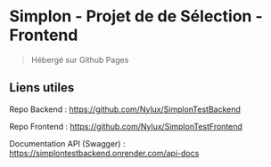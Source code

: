 # Simplon - Projet de de Sélection - Frontend

> Hébergé sur Github Pages

## Liens utiles

Repo Backend : https://github.com/Nylux/SimplonTestBackend

Repo Frontend : https://github.com/Nylux/SimplonTestFrontend

Documentation API (Swagger) : https://simplontestbackend.onrender.com/api-docs
